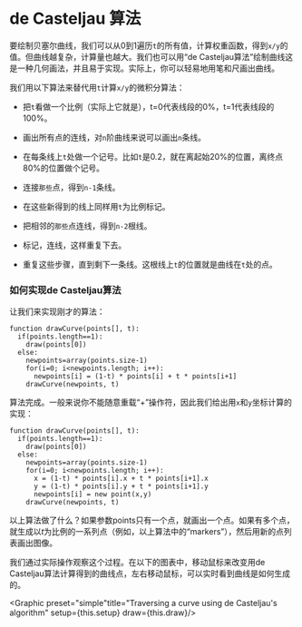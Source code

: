 # de Casteljau 算法

要绘制贝塞尔曲线，我们可以从0到1遍历`t`的所有值，计算权重函数，得到`x/y`的值。但曲线越复杂，计算量也越大。我们也可以用“de Casteljau算法”绘制曲线这是一种几何画法，并且易于实现。实际上，你可以轻易地用笔和尺画出曲线。

我们用以下算法来替代用`t`计算`x/y`的微积分算法：

- 把`t`看做一个比例（实际上它就是），t=0代表线段的0%，t=1代表线段的100%。

- 画出所有点的连线，对`n`阶曲线来说可以画出`n`条线。

- 在每条线上`t`处做一个记号。比如`t`是0.2，就在离起始20%的位置，离终点80%的位置做个记号。

- 连接`那些`点，得到`n-1`条线。

- 在这些新得到的线上同样用`t`为比例标记。

- 把相邻的`那些`点连线，得到`n-2`根线。

- 标记，连线，这样重复下去。

- 重复这些步骤，直到剩下一条线。这根线上`t`的位置就是曲线在`t`处的点。

<div className="howtocode">

### 如何实现de Casteljau算法

让我们来实现刚才的算法：

```
function drawCurve(points[], t):
  if(points.length==1):
    draw(points[0])
  else:
    newpoints=array(points.size-1)
    for(i=0; i<newpoints.length; i++):
      newpoints[i] = (1-t) * points[i] + t * points[i+1]
    drawCurve(newpoints, t)
```

算法完成。一般来说你不能随意重载“+”操作符，因此我们给出用`x`和`y`坐标计算的实现：

```
function drawCurve(points[], t):
  if(points.length==1):
    draw(points[0])
  else:
    newpoints=array(points.size-1)
    for(i=0; i<newpoints.length; i++):
      x = (1-t) * points[i].x + t * points[i+1].x
      y = (1-t) * points[i].y + t * points[i+1].y
      newpoints[i] = new point(x,y)
    drawCurve(newpoints, t)
```

以上算法做了什么？如果参数points只有一个点，就画出一个点。如果有多个点，就生成以<i>t</i>为比例的一系列点（例如，以上算法中的“markers”），然后用新的点列表画出图像。

</div>

我们通过实际操作观察这个过程。在以下的图表中，移动鼠标来改变用de Casteljau算法计算得到的曲线点，左右移动鼠标，可以实时看到曲线是如何生成的。

<Graphic preset="simple"title="Traversing a curve using de Casteljau's algorithm" setup={this.setup} draw={this.draw}/>
